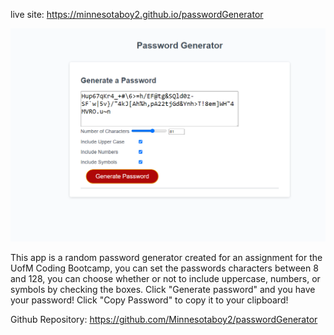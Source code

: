 live site: https://minnesotaboy2.github.io/passwordGenerator

![Live Site](./images/livesite.png "Live page")

This app is a random password generator created for an assignment for the UofM Coding Bootcamp, you can set the passwords characters between 8 and 128, you can choose whether or not to include uppercase, numbers, or symbols by checking the boxes. Click "Generate password" and you have your password! Click "Copy Password" to copy it to your clipboard!


Github Repository: https://github.com/Minnesotaboy2/passwordGenerator